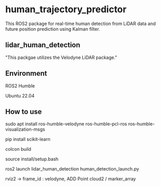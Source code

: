 # human_trajectory_predictor

This ROS2 package for real-time human detection from LiDAR data and future position prediction using Kalman filter.

## lidar_human_detection
"This packgae utilizes the Velodyne LiDAR package."
 
## Environment
ROS2 Humble

Ubuntu 22.04

## How to use
sudo apt install ros-humble-velodyne ros-humble-pcl-ros ros-humble-visualization-msgs

pip install scikit-learn

colcon build

source install/setup.bash

ros2 launch lidar_human_detection human_detection_launch.py

rviz2 -> frame_id : velodyne, ADD Point cloud2 / marker_array

